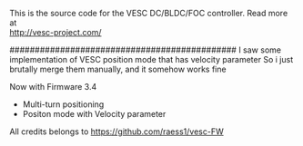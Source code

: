 This is the source code for the VESC DC/BLDC/FOC controller. Read more at  
http://vesc-project.com/

#############################################
I saw some implementation of VESC position mode that has velocity parameter
So i just brutally merge them manually, and it somehow works fine

Now with Firmware 3.4
+ Multi-turn positioning
+ Positon mode with Velocity parameter

All credits belongs to https://github.com/raess1/vesc-FW

